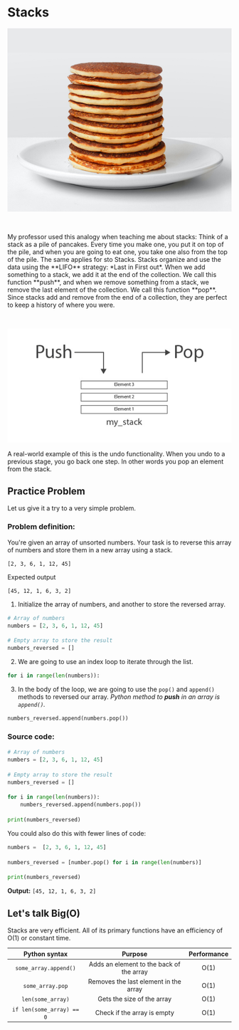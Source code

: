 # Stacks
![](pancakes.jpg)
<p>&nbsp;</p>
My professor used this analogy when teaching me about stacks: Think of a stack as a pile of pancakes. Every time you make one, you put it on top of the pile, and when you are going to eat one, you take one also from the top of the pile. The same applies for sto Stacks. Stacks organize and use the data using the **LIFO** strategy: *Last in First out*.
When we add something to a stack, we add it at the end of the collection. We call this function **push**, and when we remove something from a stack, we remove the last element of the collection. We call this function **pop**. Since stacks add and remove from the end of a collection, they are perfect to keep a history of where you were.
<p>&nbsp;</p>

![](stacks1.jpg)


 A real-world example of this is the undo functionality. When you undo to a previous stage, you go back one step. In other words you pop an element from the stack. 

## Practice Problem
Let us give it a try to a very simple problem.
### Problem definition:
You're given an array of unsorted numbers. Your task is to reverse this array of numbers and store them in a new array using a stack.
```
[2, 3, 6, 1, 12, 45]
```
Expected output
```
[45, 12, 1, 6, 3, 2]
```
1. Initialize the array of numbers, and another to store the reversed array.
```python
# Array of numbers
numbers = [2, 3, 6, 1, 12, 45]

# Empty array to store the result
numbers_reversed = []
```
2. We are going to use an index loop to iterate through the list. 
```python
for i in range(len(numbers)):
```
3. In the body of the loop, we are going to use the `pop()` and `append()` methods to reversed our array. *Python method to **push** in an array is `append()`.*
```python
numbers_reversed.append(numbers.pop())
```
### Source code:
```python
# Array of numbers
numbers = [2, 3, 6, 1, 12, 45]

# Empty array to store the result
numbers_reversed = [] 

for i in range(len(numbers)):
	numbers_reversed.append(numbers.pop())

print(numbers_reversed)
```
You could also do this with fewer lines of code:
```python
numbers =  [2, 3, 6, 1, 12, 45]  

numbers_reversed = [number.pop() for i in range(len(numbers)]

print(numbers_reversed)
```
**Output:**
`[45, 12, 1, 6, 3, 2]`

## Let's talk Big(O)
Stacks are very efficient. All of its primary functions have an efficiency of O(1) or constant time.

 Python syntax | Purpose | Performance| 
| :-: | :-: | :-: |
| `some_array.append()` | Adds an element to the back of the array |O(1)|
| `some_array.pop` | Removes the last element in the array | O(1)|
| `len(some_array)` | Gets the size of the array | O(1) |
| `if len(some_array) == 0` | Check if the array is empty | O(1)


